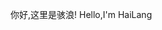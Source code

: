 你好,这里是骇浪!
Hello,I'm HaiLang

<!---
2010Lxy/2010Lxy is a ✨ special ✨ repository because its `README.md` (this file) appears on your GitHub profile.
You can click the Preview link to take a look at your changes.
--->
